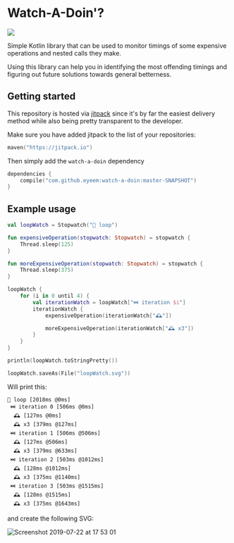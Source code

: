 # Watch-A-Doin'?

![](https://media.giphy.com/media/l0MYOUI5XfRk4LLWM/giphy.gif)

Simple Kotlin library that can be used to monitor timings of some expensive operations and nested calls they make.

Using this library can help you in identifying the most offending timings and figuring out future solutions towards general betterness.

## Getting started

This repository is hosted via [jitpack](https://jitpack.io/) since it's by far the easiest delivery method while also being pretty transparent to the developer.

Make sure you have added jitpack to the list of your repositories:

```kotlin
maven("https://jitpack.io")
```

Then simply add the `watch-a-doin` dependency

```kotlin
dependencies {
    compile("com.github.eyeem:watch-a-doin:master-SNAPSHOT")
}
```

## Example usage

```kotlin
val loopWatch = Stopwatch("🔁 loop")

fun expensiveOperation(stopwatch: Stopwatch) = stopwatch {
    Thread.sleep(125)
}

fun moreExpensiveOperation(stopwatch: Stopwatch) = stopwatch {
    Thread.sleep(375)
}

loopWatch {
    for (i in 0 until 4) {
        val iterationWatch = loopWatch["⏭️ iteration $i"]
        iterationWatch {
            expensiveOperation(iterationWatch["🕰️"])

            moreExpensiveOperation(iterationWatch["🕰 x3"])
        }
    }
}

println(loopWatch.toStringPretty())

loopWatch.saveAs(File("loopWatch.svg"))

```

Will print this:

```
🔁 loop [2018ms @0ms]
 ⏭️ iteration 0 [506ms @0ms]
  🕰️ [127ms @0ms]
  🕰 x3 [379ms @127ms]
 ⏭️ iteration 1 [506ms @506ms]
  🕰️ [127ms @506ms]
  🕰 x3 [379ms @633ms]
 ⏭️ iteration 2 [503ms @1012ms]
  🕰️ [128ms @1012ms]
  🕰 x3 [375ms @1140ms]
 ⏭️ iteration 3 [503ms @1515ms]
  🕰️ [128ms @1515ms]
  🕰 x3 [375ms @1643ms]
```

and create the following SVG:

![Screenshot 2019-07-22 at 17 53 01](https://user-images.githubusercontent.com/121164/61646360-a76e8780-aca9-11e9-92f3-cf3181f259d2.png)
